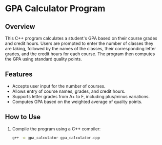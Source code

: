# GPA Calculator Program

## Overview
This C++ program calculates a student's GPA based on their course grades and credit hours. Users are prompted to enter the number of classes they are taking, followed by the names of the classes, their corresponding letter grades, and the credit hours for each course. The program then computes the GPA using standard quality points.

## Features
- Accepts user input for the number of courses.
- Allows entry of course names, grades, and credit hours.
- Supports letter grades from A+ to F, including plus/minus variations.
- Computes GPA based on the weighted average of quality points.

## How to Use
1. Compile the program using a C++ compiler:
   ```bash
   g++ -o gpa_calculator gpa_calculator.cpp
